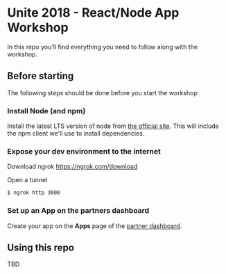 # Unite 2018 - React/Node App Workshop

In this repo you'll find everything you need to follow along with the workshop.

## Before starting
The following steps should be done before you start the workshop

### Install Node (and npm)
Install the latest LTS version of node from [the official site](https://nodejs.org/en/download/). This will include the npm client we'll use to install dependencies.

### Expose your dev environment to the internet

Download ngrok
https://ngrok.com/download

Open a tunnel
```bash
$ ngrok http 3000
```

### Set up an App on the partners dashboard
Create your app on the **Apps** page of the [partner dashboard](https://partners.shopify.com/organizations).

## Using this repo
TBD
